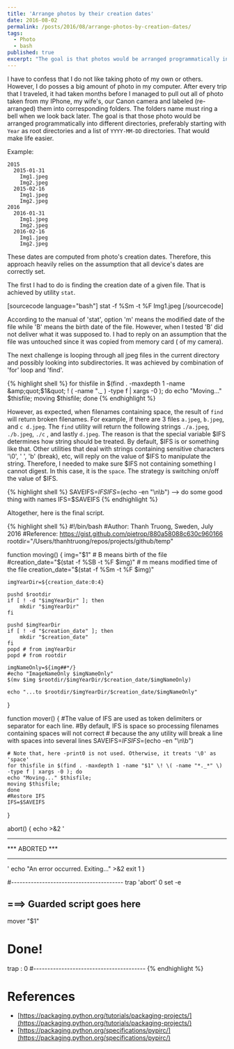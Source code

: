 ```yaml
---
title: 'Arrange photos by their creation dates'
date: 2016-08-02
permalink: /posts/2016/08/arrange-photos-by-creation-dates/
tags:
  - Photo
  - bash
published: true
excerpt: "The goal is that photos would be arranged programmatically into different directories, preferably starting with `Year` as root directories and a list of `YYYY-MM-DD` directories. That would make life easier"
---
```

I have to confess that I do not like taking photo of my own or others. However, I do posses a big amount of photo in my computer. After every trip that I traveled, it had taken months before I managed to pull out all of photo taken from my IPhone, my wife's, our Canon camera and labeled (re-arranged) them into corresponding folders. The folders name must ring a bell when we look back later. The goal is that those photo would be arranged programmatically into different directories, preferably starting with `Year` as root directories and a list of `YYYY-MM-DD` directories. That would make life easier.

Example:
```
2015
  2015-01-31
    Img1.jpeg
    Img2.jpeg
  2015-02-16
    Img1.jpeg
    Img2.jpeg
2016
  2016-01-31
    Img1.jpeg
    Img2.jpeg
  2016-02-16
    Img1.jpeg
    Img2.jpeg
```

These dates are computed from photo's creation dates. Therefore, this approach heavily relies on the assumption that all device's dates are correctly set.

The first I had to do is finding the creation date of a given file. That is achieved by utility `stat`.


[sourcecode language="bash"]
stat -f %Sm -t %F Img1.jpeg
[/sourcecode]


According to the manual of 'stat', option 'm' means the modified date of the file while 'B' means the birth date of the file. However, when I tested 'B' did not deliver what it was supposed to. I had to reply on an assumption that the file was untouched since it was copied from memory card ( of my camera).

The next challenge is looping through all jpeg files in the current directory and possibly looking into subdirectories. It was achieved by combination of 'for' loop and 'find'.

{% highlight shell %}
for thisfile in $(find . -maxdepth 1 -name &amp;quot;$1&amp;quot; \! \( -name "*._* \) -type f | xargs -0 ); do
    echo "Moving..." $thisfile;
    moving $thisfile;
    done
{% endhighlight %}

However, as expected, when filenames containing space, the result of `find` will return broken filenames. For example, if there are 3 files `a.jpeg`, `b.jpeg`, and `c d.jpeg`. The `find` utility will return the following strings `./a.jpeg`, `./b.jpeg`, `./c` , and lastly `d.jpeg`.
The reason is that the special variable $IFS determines how string should be treated. By default, $IFS is or something like that. Other utilities that deal with strings containing sensitive characters '\0', ' ', 'b' (break), etc, will reply on the value of $IFS to manipulate the string. Therefore, I needed to make sure $IFS not containing something I cannot digest. In this case, it is the `space`. The strategy is switching on/off the value of $IFS.


{% highlight shell %}
SAVEIFS=$IFS
IFS=$(echo -en "\n\b")
--&gt; do some good thing with names
IFS=$SAVEIFS
{% endhighlight %}


Altogether, here is the final script.

{% highlight shell %}
#!/bin/bash
#Author: Thanh Truong, Sweden, July 2016
#Reference: https://gist.github.com/pietrop/880a58088c630c960166
rootdir="/Users/thanhtruong/repos/projects/github/temp"

function moving() {
    img="$1"
    # B means birth of the file
    #creation_date="$(stat -f %SB -t %F $img)"
    # m means modified time of the file
    creation_date="$(stat -f %Sm -t %F $img)"

    imgYearDir=${creation_date:0:4}

    pushd $rootdir
    if [ ! -d "$imgYearDir" ]; then
        mkdir "$imgYearDir"
    fi

    pushd $imgYearDir
    if [ ! -d "$creation_date" ]; then
        mkdir "$creation_date"
    fi
    popd # from imgYearDir
    popd # from rootdir

    imgNameOnly=${img##*/}
    #echo "ImageNameOnly $imgNameOnly"
    $(mv $img $rootdir/$imgYearDir/$creation_date/$imgNameOnly)

    echo "...to $rootdir/$imgYearDir/$creation_date/$imgNameOnly"
 }

function mover()  {
    #The value of IFS are used as token delimiters or separator for each line.
    #By default, IFS is space so processing filenames containing spaces will not correct
    # because the any utility will break a line with spaces into several lines
    SAVEIFS=$IFS
    IFS=$(echo -en "\n\b")

    # Note that, here -print0 is not used. Otherwise, it treats '\0' as 'space'
    for thisfile in $(find . -maxdepth 1 -name "$1" \! \( -name "*._*" \) -type f | xargs -0 ); do
    echo "Moving..." $thisfile;
    moving $thisfile;
    done
    #Restore IFS
    IFS=$SAVEIFS
}

abort()
{
    echo &gt;&amp;2 '
***************
*** ABORTED ***
***************
'
    echo "An error occurred. Exiting..." &gt;&amp;2
    exit 1
}

#----------------------------------------
trap 'abort' 0
set -e
## ===&gt; Guarded script goes here
mover "$1"
# Done!
trap : 0
#----------------------------------------
{% endhighlight %}


# References
- [https://packaging.python.org/tutorials/packaging-projects/](https://packaging.python.org/tutorials/packaging-projects/)
- [https://packaging.python.org/specifications/pypirc/](https://packaging.python.org/specifications/pypirc/)